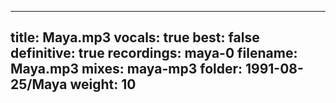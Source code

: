 
---
title: Maya.mp3
vocals: true
best: false
definitive: true
recordings: maya-0
filename: Maya.mp3
mixes: maya-mp3
folder: 1991-08-25/Maya
weight: 10
---
